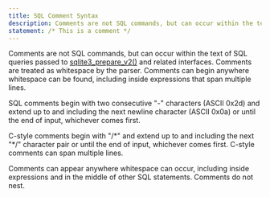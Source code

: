 ```yaml
---
title: SQL Comment Syntax
description: Comments are not SQL commands, but can occur within the text of SQL queries passed to sqlite3_prepare_v2() and related interfaces.
statement: /* This is a comment */
--- 
```


<!-- do-not-touch-svg-import: 'comment.svg' -->

Comments are not SQL commands, but can occur within the text of SQL
queries passed to <a href="https://www.sqlite.org/c3ref/prepare.html"
target="_blank">sqlite3_prepare_v2()</a> and related interfaces.
Comments are treated as whitespace by the parser. Comments can begin
anywhere whitespace can be found, including inside expressions that span
multiple lines.

SQL comments begin with two consecutive "-" characters (ASCII 0x2d) and
extend up to and including the next newline character (ASCII 0x0a) or
until the end of input, whichever comes first.

C-style comments begin with "/\*" and extend up to and including the
next "\*/" character pair or until the end of input, whichever comes
first. C-style comments can span multiple lines.

Comments can appear anywhere whitespace can occur, including inside
expressions and in the middle of other SQL statements. Comments do not
nest.
